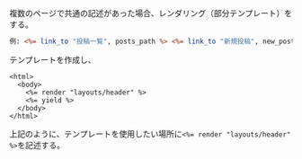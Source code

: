 複数のページで共通の記述があった場合、レンダリング（部分テンプレート）をする。

```_header.html.erb
例: <%= link_to "投稿一覧", posts_path %> <%= link_to "新規投稿", new_post_path %>
```
テンプレートを作成し、

```
<html>
  <body>
    <%= render "layouts/header" %>
    <%= yield %>
  </body>
</html>
```
上記のように、テンプレートを使用したい場所に`<%= render "layouts/header" %>`を記述する。
